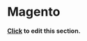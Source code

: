 # Magento

**[Click](https://github.com/bambora/dev.bambora.com/blob/master/source/includes/online/carts/_magento.md) to edit this section.**
